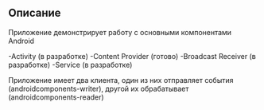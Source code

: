 ## Описание

Приложение демонстрирует работу с основными компонентами Android

-Activity (в разработке)
-Content Provider (готово)
-Broadcast Receiver (в разработке)
-Service (в разработке)

Приложение имеет два клиента, один из них отправляет события (androidcomponents-writer), другой их обрабатывает (androidcomponents-reader)
